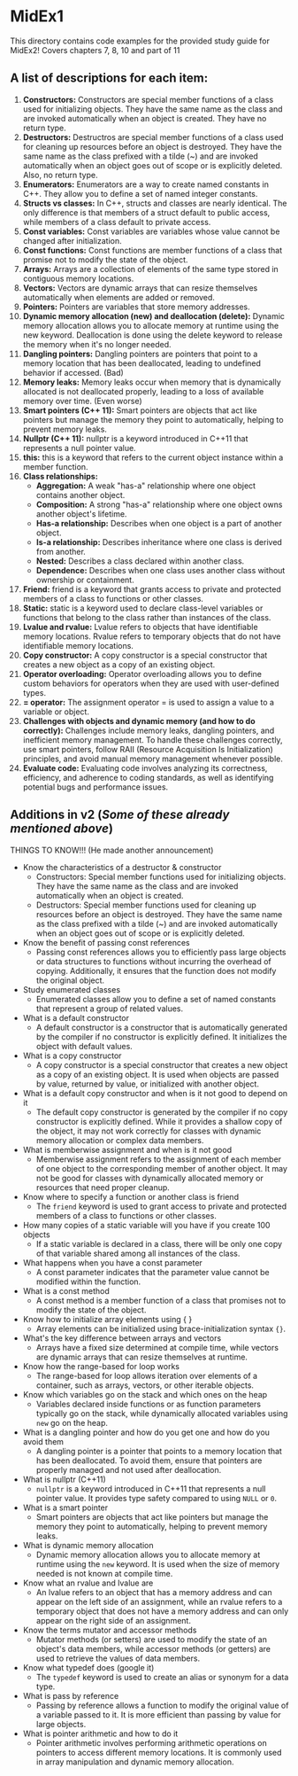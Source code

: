 # MidEx1
This directory contains code examples for the provided study guide for MidEx2!
Covers chapters 7, 8, 10 and part of 11

## A list of descriptions for each item:
1. **Constructors:** Constructors are special member functions of a class used for initializing objects. They have the same name as the class and are invoked automatically when an object is created. They have no return type.
2. **Destructors:** Destructros are special member functions of a class used for cleaning up resources before an object is destroyed. They have the same name as the class prefixed with a tilde (~) and are invoked automatically when an object goes out of scope or is explicitly deleted. Also, no return type.
3. **Enumerators:** Enumerators are a way to create named constants in C++. They allow you to define a set of named integer constants.
4. **Structs vs classes:** In C++, structs and classes are nearly identical. The only difference is that members of a struct default to public access, while members of a class default to private access.
5. **Const variables:** Const variables are variables whose value cannot be changed after initialization.
6. **Const functions:** Const functions are member functions of a class that promise not to modify the state of the object.
7. **Arrays:** Arrays are a collection of elements of the same type stored in contiguous memory locations.
8. **Vectors:** Vectors are dynamic arrays that can resize themselves automatically when elements are added or removed.
9. **Pointers:** Pointers are variables that store memory addresses.
10. **Dynamic memory allocation (new) and deallocation (delete):** Dynamic memory allocation allows you to allocate memory at runtime using the new keyword. Deallocation is done using the delete keyword to release the memory when it's no longer needed.
11. **Dangling pointers:** Dangling pointers are pointers that point to a memory location that has been deallocated, leading to undefined behavior if accessed. (Bad)
12. **Memory leaks:** Memory leaks occur when memory that is dynamically allocated is not deallocated properly, leading to a loss of available memory over time. (Even worse)
13. **Smart pointers (C++ 11):** Smart pointers are objects that act like pointers but manage the memory they point to automatically, helping to prevent memory leaks.
14. **Nullptr (C++ 11):** nullptr is a keyword introduced in C++11 that represents a null pointer value.
15. **this:** this is a keyword that refers to the current object instance within a member function.
16. **Class relationships:**
    - **Aggregation:** A weak "has-a" relationship where one object contains another object.
    - **Composition:** A strong "has-a" relationship where one object owns another object's lifetime.
    - **Has-a relationship:** Describes when one object is a part of another object.
    - **Is-a relationship:** Describes inheritance where one class is derived from another.
    - **Nested:** Describes a class declared within another class.
    - **Dependence:** Describes when one class uses another class without ownership or containment.
17. **Friend:** friend is a keyword that grants access to private and protected members of a class to functions or other classes.
18. **Static:** static is a keyword used to declare class-level variables or functions that belong to the class rather than instances of the class.
19. **Lvalue and rvalue:** Lvalue refers to objects that have identifiable memory locations. Rvalue refers to temporary objects that do not have identifiable memory locations.
20. **Copy constructor:** A copy constructor is a special constructor that creates a new object as a copy of an existing object.
21. **Operator overloading:** Operator overloading allows you to define custom behaviors for operators when they are used with user-defined types.
22. **= operator:** The assignment operator = is used to assign a value to a variable or object.
23. **Challenges with objects and dynamic memory (and how to do correctly):** Challenges include memory leaks, dangling pointers, and inefficient memory management. To handle these challenges correctly, use smart pointers, follow RAII (Resource Acquisition Is Initialization) principles, and avoid manual memory management whenever possible.
24. **Evaluate code:** Evaluating code involves analyzing its correctness, efficiency, and adherence to coding standards, as well as identifying potential bugs and performance issues.

## Additions in v2 (*Some of these already mentioned above*)
THINGS TO KNOW!!!
(He made another announcement)
- Know the characteristics of a destructor & constructor
  - Constructors: Special member functions used for initializing objects. They have the same name as the class and are invoked automatically when an object is created.
  - Destructors: Special member functions used for cleaning up resources before an object is destroyed. They have the same name as the class prefixed with a tilde (~) and are invoked automatically when an object goes out of scope or is explicitly deleted.
- Know the benefit of passing const references
  - Passing const references allows you to efficiently pass large objects or data structures to functions without incurring the overhead of copying. Additionally, it ensures that the function does not modify the original object.
- Study enumerated classes
  - Enumerated classes allow you to define a set of named constants that represent a group of related values.
- What is a default constructor
  - A default constructor is a constructor that is automatically generated by the compiler if no constructor is explicitly defined. It initializes the object with default values.
- What is a copy constructor
  - A copy constructor is a special constructor that creates a new object as a copy of an existing object. It is used when objects are passed by value, returned by value, or initialized with another object.
- What is a default copy constructor and when is it not good to depend on it
  - The default copy constructor is generated by the compiler if no copy constructor is explicitly defined. While it provides a shallow copy of the object, it may not work correctly for classes with dynamic memory allocation or complex data members.
- What is memberwise assignment and when is it not good
  - Memberwise assignment refers to the assignment of each member of one object to the corresponding member of another object. It may not be good for classes with dynamically allocated memory or resources that need proper cleanup.
- Know where to specify a function or another class is friend
  - The `friend` keyword is used to grant access to private and protected members of a class to functions or other classes.
- How many copies of a static variable will you have if you create 100 objects
  - If a static variable is declared in a class, there will be only one copy of that variable shared among all instances of the class.
- What happens when you have a const parameter
  - A const parameter indicates that the parameter value cannot be modified within the function.
- What is a const method
  - A const method is a member function of a class that promises not to modify the state of the object.
- Know how to initialize array elements using { }
  - Array elements can be initialized using brace-initialization syntax `{}`.
- What's the key difference between arrays and vectors
  - Arrays have a fixed size determined at compile time, while vectors are dynamic arrays that can resize themselves at runtime.
- Know how the range-based for loop works
  - The range-based for loop allows iteration over elements of a container, such as arrays, vectors, or other iterable objects.
- Know which variables go on the stack and which ones on the heap
  - Variables declared inside functions or as function parameters typically go on the stack, while dynamically allocated variables using `new` go on the heap.
- What is a dangling pointer and how do you get one and how do you avoid them
  - A dangling pointer is a pointer that points to a memory location that has been deallocated. To avoid them, ensure that pointers are properly managed and not used after deallocation.
- What is nullptr (C++11)
  - `nullptr` is a keyword introduced in C++11 that represents a null pointer value. It provides type safety compared to using `NULL` or `0`.
- What is a smart pointer
  - Smart pointers are objects that act like pointers but manage the memory they point to automatically, helping to prevent memory leaks.
- What is dynamic memory allocation
  - Dynamic memory allocation allows you to allocate memory at runtime using the `new` keyword. It is used when the size of memory needed is not known at compile time.
- Know what an rvalue and lvalue are
  - An lvalue refers to an object that has a memory address and can appear on the left side of an assignment, while an rvalue refers to a temporary object that does not have a memory address and can only appear on the right side of an assignment.
- Know the terms mutator and accessor methods
  - Mutator methods (or setters) are used to modify the state of an object's data members, while accessor methods (or getters) are used to retrieve the values of data members.
- Know what typedef does (google it)
  - The `typedef` keyword is used to create an alias or synonym for a data type.
- What is pass by reference
  - Passing by reference allows a function to modify the original value of a variable passed to it. It is more efficient than passing by value for large objects.
- What is pointer arithmetic and how to do it
  - Pointer arithmetic involves performing arithmetic operations on pointers to access different memory locations. It is commonly used in array manipulation and dynamic memory allocation.
